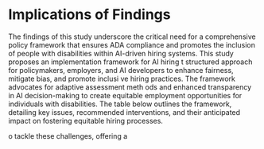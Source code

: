 # Implications of Findings

The findings of this study underscore the critical need for a comprehensive policy framework that ensures ADA compliance and promotes the inclusion of people with disabilities within AI-driven hiring systems. This study proposes an implementation framework for AI hiring t structured approach for policymakers, employers, and AI developers to enhance fairness, mitigate bias, and promote inclusi ve hiring practices. The framework advocates for adaptive assessment meth ods and enhanced transparency in AI decision-making to create equitable employment opportunities for individuals with disabilities. The table below outlines the framework, detailing key issues, recommended interventions, and their anticipated impact on fostering equitable hiring processes.

o tackle these challenges, offering a